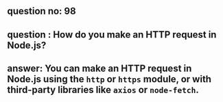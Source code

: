 
      
## question no: 98

## question : How do you make an HTTP request in Node.js?

## answer: You can make an HTTP request in Node.js using the `http` or `https` module, or with third-party libraries like `axios` or `node-fetch`.
      
